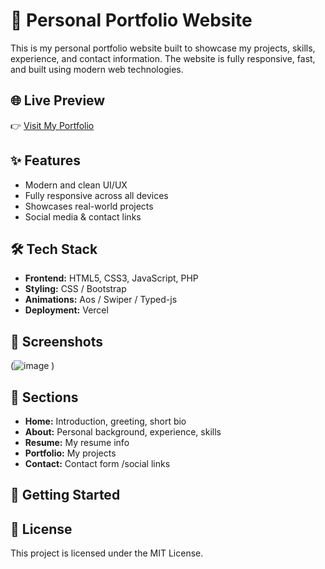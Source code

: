 # 💼 Personal Portfolio Website

This is my personal portfolio website built to showcase my projects, skills, experience, and contact information. The website is fully responsive, fast, and built using modern web technologies.

## 🌐 Live Preview

👉 [Visit My Portfolio](https://www.nozimjondev.uz/)

## ✨ Features

- Modern and clean UI/UX
- Fully responsive across all devices
- Showcases real-world projects
- Social media & contact links

## 🛠️ Tech Stack

- **Frontend:** HTML5, CSS3, JavaScript, PHP
- **Styling:** CSS / Bootstrap
- **Animations:** Aos / Swiper / Typed-js
- **Deployment:** Vercel

## 📸 Screenshots

(![image](https://github.com/user-attachments/assets/b00f2d78-5fa0-4211-8c10-d8737ff97b05)
)

## 🧠 Sections

- **Home:** Introduction, greeting, short bio
- **About:** Personal background, experience, skills
- **Resume:** My resume info
- **Portfolio:** My projects
- **Contact:** Contact form /social links

## 🚀 Getting Started

## 📄 License
This project is licensed under the MIT License.
